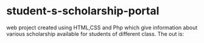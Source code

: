 # student-s-scholarship-portal
web project created using HTML,CSS and Php which give information about various scholarship available for students of different class.
The out is:


